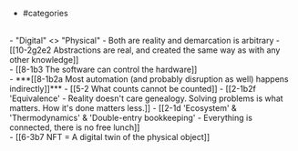 - #categories
<br>
- "Digital" <> "Physical"
  - Both are reality and demarcation is arbitrary
    - [[10-2g2e2 Abstractions are real, and created the same way as with any other knowledge]]
<br>
- [[8-1b3 The software can control the hardware]]
<br>
- ***[[8-1b2a Most automation (and probably disruption as well) happens indirectly]]***
  - [[5-2 What counts cannot be counted]]
  - [[2-1b2f 'Equivalence' - Reality doesn't care genealogy. Solving problems is what matters. How it's done matters less.]]
  - [[2-1d 'Ecosystem' & 'Thermodynamics' & 'Double-entry bookkeeping' - Everything is connected, there is no free lunch]]
<br>
- [[6-3b7 NFT = A digital twin of the physical object]]
